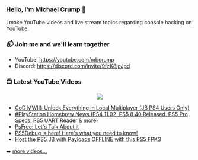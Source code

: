 ### Hello, I'm Michael Crump 👋

I make YouTube videos and live stream topics regarding console hacking on YouTube. 

### 📬 Join me and we'll learn together

- YouTube: https://youtube.com/mbcrump
- Discord: https://discord.com/invite/9fzK8jcJpd

### 📺 Latest YouTube Videos

<div align="center">

[<img src="https://img.shields.io/badge/-Subscribe-red?style=for-the-badge&logo=youtube&logoColor=white"/>](https://www.youtube.com/c/mbcrump?sub_confirmation=1)

</div>

<!-- YOUTUBE:START -->
- [CoD MWIII: Unlock Everything in Local Multiplayer &lpar;JB PS4 Users Only&rpar;](https://www.youtube.com/watch?v=W3Pd93LNN-g)
- [#PlayStation Homebrew News &lpar;PS4 11.02, PS5 8.40 Released, PS5 Pro Specs, PS5 UART Reader &amp; more&rpar;](https://www.youtube.com/watch?v=BlOU0nWWDVQ)
- [PsFree: Let&#39;s Talk About it](https://www.youtube.com/watch?v=AiUrcQsevyU)
- [PS5Debug is here! Here&#39;s what you need to know!](https://www.youtube.com/watch?v=wELLqIb7hVM)
- [Host the PS5 JB with Payloads OFFLINE with this PS5 FPKG](https://www.youtube.com/watch?v=o8xm7xXQB28)
<!-- YOUTUBE:END -->

➡️ [more videos...](https://youtube.com/mbcrump)

